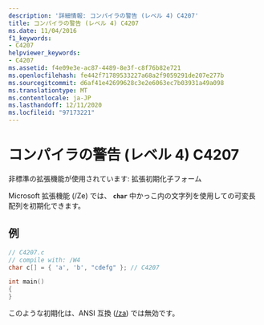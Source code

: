 ```yaml
---
description: '詳細情報: コンパイラの警告 (レベル 4) C4207'
title: コンパイラの警告 (レベル 4) C4207
ms.date: 11/04/2016
f1_keywords:
- C4207
helpviewer_keywords:
- C4207
ms.assetid: f4e09e3e-ac87-4489-8e3f-c8f76b82e721
ms.openlocfilehash: fe442f71789533227a68a2f9059291de207e277b
ms.sourcegitcommit: d6af41e42699628c3e2e6063ec7b03931a49a098
ms.translationtype: MT
ms.contentlocale: ja-JP
ms.lasthandoff: 12/11/2020
ms.locfileid: "97173221"
---
```

# <a name="compiler-warning-level-4-c4207"></a>コンパイラの警告 (レベル 4) C4207

非標準の拡張機能が使用されています: 拡張初期化子フォーム

Microsoft 拡張機能 (/Ze) では、 **`char`** 中かっこ内の文字列を使用しての可変長配列を初期化できます。

## <a name="example"></a>例

```c
// C4207.c
// compile with: /W4
char c[] = { 'a', 'b', "cdefg" }; // C4207

int main()
{
}
```

このような初期化は、ANSI 互換 ([/za](../../build/reference/za-ze-disable-language-extensions.md)) では無効です。
